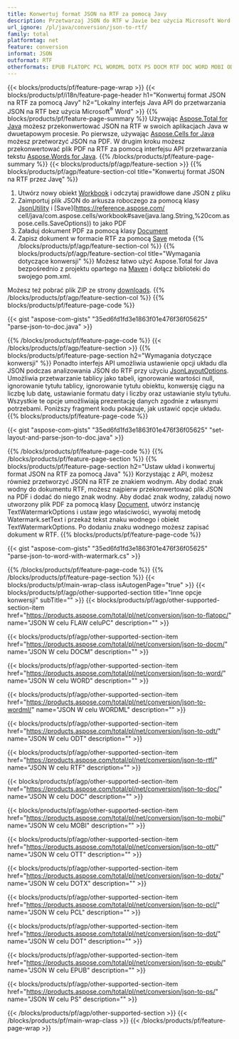 ```yaml
---
title: Konwertuj format JSON na RTF za pomocą Javy
description: Przetwarzaj JSON do RTF w Javie bez użycia Microsoft Word
url_ignore: /pl/java/conversion/json-to-rtf/
family: total
platformtag: net
feature: conversion
informat: JSON
outformat: RTF
otherformats: EPUB FLATOPC PCL WORDML DOTX PS DOCM RTF DOC WORD MOBI ODT DOT OTT
---
```

{{< blocks/products/pf/feature-page-wrap >}}
{{< blocks/products/pf/i18n/feature-page-header h1="Konwertuj format JSON na RTF za pomocą Javy" h2="Lokalny interfejs Java API do przetwarzania JSON na RTF bez użycia Microsoft<sup>&reg;</sup> Word" >}}
{{% blocks/products/pf/feature-page-summary %}}
Używając [Aspose.Total for Java](https://products.aspose.com/total/java/) możesz przekonwertować JSON na RTF w swoich aplikacjach Java w dwuetapowym procesie. Po pierwsze, używając [Aspose.Cells for Java](https://products.aspose.com/cells/java/) możesz przetworzyć JSON na PDF. W drugim kroku możesz przekonwertować plik PDF na RTF za pomocą interfejsu API przetwarzania tekstu [Aspose.Words for Java](https://products.aspose.com/words/java/).
{{% /blocks/products/pf/feature-page-summary  %}}
{{< blocks/products/pf/agp/feature-section >}}
{{% blocks/products/pf/agp/feature-section-col title="Konwertuj format JSON na RTF przez Javę" %}}
1. Utwórz nowy obiekt [Workbook](https://reference.aspose.com/cells/java/com.aspose.cells/Workbook) i odczytaj prawidłowe dane JSON z pliku
2. Zaimportuj plik JSON do arkusza roboczego za pomocą klasy [JsonUtility](https://reference.aspose.com/cells/java/com.aspose.cells/JsonUtility) i [Save](https://reference.aspose.com/ cell/java/com.aspose.cells/workbook#save(java.lang.String,%20com.aspose.cells.SaveOptions)) to jako PDF
3. Załaduj dokument PDF za pomocą klasy [Document](https://reference.aspose.com/words/java/com.aspose.words/Document)
4. Zapisz dokument w formacie RTF za pomocą [Save](https://reference.aspose.com/words/java/com.aspose.words/Document#save(java.lang.String,com.aspose.words.SaveOptions)) metoda
{{% /blocks/products/pf/agp/feature-section-col %}}
{{% blocks/products/pf/agp/feature-section-col title="Wymagania dotyczące konwersji" %}}
Możesz łatwo użyć Aspose.Total for Java bezpośrednio z projektu opartego na [Maven](https://repository.aspose.com/webapp/#/artifacts/browse/tree/General/repo/com/aspose/aspose-total) i dołącz biblioteki do swojego pom.xml.

Możesz też pobrać plik ZIP ze strony [downloads](https://downloads.aspose.com/total/java).
{{% /blocks/products/pf/agp/feature-section-col %}}
{{% blocks/products/pf/feature-page-code %}}

{{< gist "aspose-com-gists" "35ed6fd1fd3e1863f01e476f36f05625" "parse-json-to-doc.java" >}}


{{% /blocks/products/pf/feature-page-code %}}
{{< /blocks/products/pf/agp/feature-section >}}
{{% blocks/products/pf/feature-page-section  h2="Wymagania dotyczące konwersji" %}}
Ponadto interfejs API umożliwia ustawienie opcji układu dla JSON podczas analizowania JSON do RTF przy użyciu [JsonLayoutOptions](https://reference.aspose.com/cells/java/com.aspose.cells/jsonlayoutoptions). Umożliwia przetwarzanie tablicy jako tabeli, ignorowanie wartości null, ignorowanie tytułu tablicy, ignorowanie tytułu obiektu, konwersję ciągu na liczbę lub datę, ustawianie formatu daty i liczby oraz ustawianie stylu tytułu. Wszystkie te opcje umożliwiają prezentację danych zgodnie z własnymi potrzebami. Poniższy fragment kodu pokazuje, jak ustawić opcje układu.  
{{% blocks/products/pf/feature-page-code %}}

{{< gist "aspose-com-gists" "35ed6fd1fd3e1863f01e476f36f05625" "set-layout-and-parse-json-to-doc.java" >}}

{{% /blocks/products/pf/feature-page-code  %}}
{{% /blocks/products/pf/feature-page-section %}}
{{% blocks/products/pf/feature-page-section  h2="Ustaw układ i konwertuj format JSON na RTF za pomocą Java" %}}
Korzystając z API, możesz również przetworzyć JSON na RTF ze znakiem wodnym. Aby dodać znak wodny do dokumentu RTF, możesz najpierw przekonwertować plik JSON na PDF i dodać do niego znak wodny. Aby dodać znak wodny, załaduj nowo utworzony plik PDF za pomocą klasy [Document](https://reference.aspose.com/words/java/com.aspose.words/Document), utwórz instancję TextWatermarkOptions i ustaw jego właściwości, wywołaj metodę Watermark.setText i przekaż tekst znaku wodnego i obiekt TextWatermarkOptions. Po dodaniu znaku wodnego możesz zapisać dokument w RTF. 
{{% blocks/products/pf/feature-page-code %}}

{{< gist "aspose-com-gists" "35ed6fd1fd3e1863f01e476f36f05625" "parse-json-to-word-with-watermark.cs" >}}

{{% /blocks/products/pf/feature-page-code  %}}
{{% /blocks/products/pf/feature-page-section %}}
{{< blocks/products/pf/main-wrap-class isAutogenPage="true" >}}
{{< blocks/products/pf/agp/other-supported-section title="Inne opcje konwersji" subTitle="" >}}
{{< blocks/products/pf/agp/other-supported-section-item href="https://products.aspose.com/total/pl/net/conversion/json-to-flatopc/" name="JSON W celu FLAW celuPC" description="" >}}

{{< blocks/products/pf/agp/other-supported-section-item href="https://products.aspose.com/total/pl/net/conversion/json-to-docm/" name="JSON W celu DOCM" description="" >}}

{{< blocks/products/pf/agp/other-supported-section-item href="https://products.aspose.com/total/pl/net/conversion/json-to-word/" name="JSON W celu WORD" description="" >}}

{{< blocks/products/pf/agp/other-supported-section-item href="https://products.aspose.com/total/pl/net/conversion/json-to-wordml/" name="JSON W celu WORDML" description="" >}}

{{< blocks/products/pf/agp/other-supported-section-item href="https://products.aspose.com/total/pl/net/conversion/json-to-odt/" name="JSON W celu ODT" description="" >}}

{{< blocks/products/pf/agp/other-supported-section-item href="https://products.aspose.com/total/pl/net/conversion/json-to-rtf/" name="JSON W celu RTF" description="" >}}

{{< blocks/products/pf/agp/other-supported-section-item href="https://products.aspose.com/total/pl/net/conversion/json-to-doc/" name="JSON W celu DOC" description="" >}}

{{< blocks/products/pf/agp/other-supported-section-item href="https://products.aspose.com/total/pl/net/conversion/json-to-mobi/" name="JSON W celu MOBI" description="" >}}

{{< blocks/products/pf/agp/other-supported-section-item href="https://products.aspose.com/total/pl/net/conversion/json-to-ott/" name="JSON W celu OTT" description="" >}}

{{< blocks/products/pf/agp/other-supported-section-item href="https://products.aspose.com/total/pl/net/conversion/json-to-dotx/" name="JSON W celu DOTX" description="" >}}

{{< blocks/products/pf/agp/other-supported-section-item href="https://products.aspose.com/total/pl/net/conversion/json-to-pcl/" name="JSON W celu PCL" description="" >}}

{{< blocks/products/pf/agp/other-supported-section-item href="https://products.aspose.com/total/pl/net/conversion/json-to-dot/" name="JSON W celu DOT" description="" >}}

{{< blocks/products/pf/agp/other-supported-section-item href="https://products.aspose.com/total/pl/net/conversion/json-to-epub/" name="JSON W celu EPUB" description="" >}}

{{< blocks/products/pf/agp/other-supported-section-item href="https://products.aspose.com/total/pl/net/conversion/json-to-ps/" name="JSON W celu PS" description="" >}}


{{< /blocks/products/pf/agp/other-supported-section >}}
{{< /blocks/products/pf/main-wrap-class >}}
{{< /blocks/products/pf/feature-page-wrap >}}